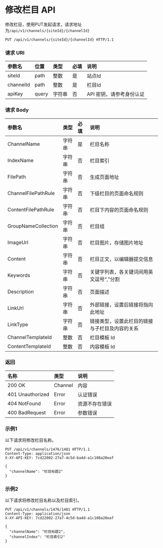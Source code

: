 # 修改栏目 API

修改栏目，使用PUT发起请求，请求地址为`/api/v1/channels/{siteId}/{channelId}`

```
PUT /api/v1/channels/{siteId}/{channelId} HTTP/1.1
```

### 请求 URI

| 参数名 | 位置 | 类型 | 必填 | 说明 |
| :----- | :----- | :----- | :----- | :----- |
|siteId	|path	|整数	|是	|站点Id|
|channelId	|path	|整数	|是	|栏目Id|
| apiKey | query | 字符串 | 否 | API 密钥，请参考身份认证 |

### 请求 Body

| 参数名 | 类型 | 必填 | 说明 |
| :----- | :----- | :----- | :----- |
|ChannelName	|字符串|	是|	栏目名称|
|IndexName	|字符串|	否	|栏目索引|
|FilePath	|字符串	|否	|生成页面地址|
|ChannelFilePathRule	|字符串	|否	|下级栏目的页面命名规则|
|ContentFilePathRule	|字符串|	否	|栏目下内容的页面命名规则|
|GroupNameCollection	|字符串	|否|	栏目组|
|ImageUrl	|字符串	|否	|栏目图片，存储图片地址|
|Content	|字符串|	否	|栏目正文，以编辑器提交信息|
|Keywords	|字符串	|否	|关键字列表，各关键词间用英文逗号“,”分割|
|Description	|字符串	|否	|页面描述|
|LinkUrl	|字符串	|否	|外部链接，设置后链接将指向此地址|
|LinkType	|字符串|	否	|链接类型，设置此栏目的链接与子栏目及内容的关系|
|ChannelTemplateId	|整数|	否	|栏目模板 Id|
|ContentTemplateId	|整数|	否	|内容模板 Id|

### 返回

| 名称 | 类型 | 说明 |
| :----- | :----- | :----- |
|200 OK	|Channel	|内容|
|401 Unauthorized	|Error	|认证错误|
|404 NotFound	|Error	|资源不存在错误|
|400 BadRequest	|Error	|参数错误|

### 示例1

以下请求将修改栏目名称。

```
PUT /api/v1/channels/1476/1481 HTTP/1.1
Content-Type: application/json
X-XY-API-KEY: 7cd22002-27a7-4c5d-ba4d-a1c108a20eaf

{
  "channelName": "栏目标题2"
}
```

### 示例2

以下请求将修改栏目名称以及栏目索引。

```
PUT /api/v1/channels/1476/1481 HTTP/1.1
Content-Type: application/json
X-XY-API-KEY: 7cd22002-27a7-4c5d-ba4d-a1c108a20eaf

{
  "channelName": "栏目标题2",
  "channelIndex": "栏目索引2"
}
```